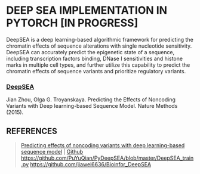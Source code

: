 # DEEP SEA IMPLEMENTATION IN PYTORCH [IN PROGRESS]
DeepSEA is a deep learning-based algorithmic framework for predicting the chromatin effects of sequence alterations with single nucleotide sensitivity. DeepSEA can accurately predict the epigenetic state of a sequence, including transcription factors binding, DNase I sensitivities and histone marks in multiple cell types, and further utilize this capability to predict the chromatin effects of sequence variants and prioritize regulatory variants.


### [DeepSEA](http://deepsea.princeton.edu/job/analysis/create/)

Jian Zhou, Olga G. Troyanskaya. Predicting the Effects of Noncoding Variants with Deep learning-based Sequence Model. Nature Methods (2015).


## REFERENCES
> [Predicting effects of noncoding variants with deep learning-based sequence model](<https://www.nature.com/articles/nmeth.3547>) | [Github](<https://github.com/jisraeli/DeepSEA>)
> https://github.com/PuYuQian/PyDeepSEA/blob/master/DeepSEA_train.py
> https://github.com/jiawei6636/Bioinfor_DeepSEA